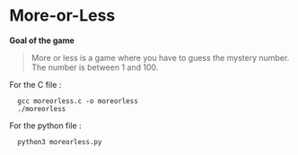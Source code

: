 # More-or-Less

**Goal of the game**

>More or less is a game where you have to guess the mystery number. The number is between 1 and 100.


For the C file :

      gcc moreorless.c -o moreorless
      ./moreorless

For the python file :

      python3 moreorless.py
